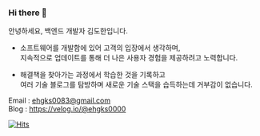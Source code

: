 ### Hi there 👋

안녕하세요, 백엔드 개발자 김도한입니다.    

* 소프트웨어를 개발함에 있어 고객의 입장에서 생각하며,     
  지속적으로 업데이트를 통해 더 나은 사용자 경험을 제공하려고 노력합니다.
  
* 해결책을 찾아가는 과정에서 학습한 것을 기록하고     
  여러 기술 블로그를 탐방하며 새로운 기술 스택을 습득하는데 거부감이 없습니다.
  
  

Email : ehgks0083@gmail.com    
Blog : https://velog.io/@ehgks0000


[![Hits](https://hits.seeyoufarm.com/api/count/incr/badge.svg?url=https%3A%2F%2Fgithub.com%2Fzzsza)](https://hits.seeyoufarm.com) 
